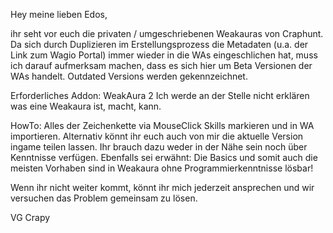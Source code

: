 Hey meine lieben Edos,

ihr seht vor euch die privaten / umgeschriebenen Weakauras von Craphunt. Da sich durch Duplizieren im Erstellungsprozess die Metadaten (u.a. der Link zum Wagio Portal) immer wieder in die WAs eingeschlichen hat, muss ich darauf aufmerksam machen, dass es sich hier um Beta Versionen der WAs handelt. Outdated Versions werden gekennzeichnet.

Erforderliches Addon: WeakAura 2 
Ich werde an der Stelle nicht erklären was eine Weakaura ist, macht, kann. 

HowTo:
Alles der Zeichenkette via MouseClick Skills markieren und in WA importieren. 
Alternativ könnt ihr euch auch von mir die aktuelle Version ingame teilen lassen. Ihr brauch dazu weder in der Nähe sein noch über Kenntnisse verfügen. Ebenfalls sei erwähnt: Die Basics und somit auch die meisten Vorhaben sind in Weakaura ohne Programmierkenntnisse lösbar!

Wenn ihr nicht weiter kommt, könnt ihr mich jederzeit ansprechen und wir versuchen das Problem gemeinsam zu lösen. 



VG Crapy
